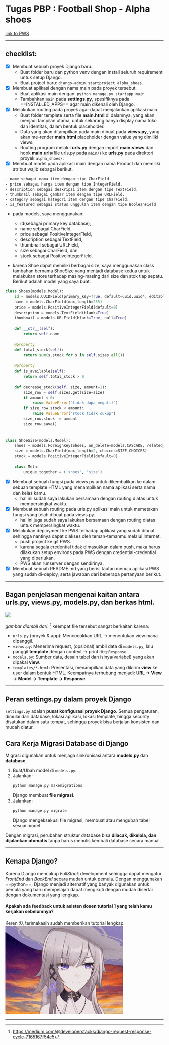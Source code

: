 # Tugas PBP : Football Shop - Alpha shoes
[link to PWS](https://rifqy-pradipta-alphashoes.pbp.cs.ui.ac.id/)

---
## checklist:
- [x] Membuat sebuah proyek Django baru.
	- Buat folder baru dan python venv dengan install seluruh requirement untuk setup Django.
	- Buat project baru: `django-admin startproject alpha_shoes`.
- [x] Membuat aplikasi dengan nama main pada proyek tersebut.
	- Buat aplikasi main dengan: `python manage.py startapp main`.
	- Tambahkan `main` pada **settings.py**, spesifiknya pada ==INSTALLED_APPS== agar main dikenali oleh Django.
- [x] Melakukan routing pada proyek agar dapat menjalankan aplikasi main.
	- Buat folder template serta file **main.html** di dalamnya, yang akan menjadi tampilan utama, untuk sekarang hanya display nama toko dan identitas, dalam bentuk placeholder.
	- Data yang akan ditampilkan pada main dibuat pada **views.py**, yang akan me-render **main.html** placeholder dengan value yang dimiliki views.
	- Routing program melalui **urls.py** dengan import **main.views** dan hook **main.urls**(file urls.py pada `main/`) ke **urls.py** pada direktori proyek `alpha_shoes/`.
- [x] Membuat model pada aplikasi main dengan nama Product dan memiliki atribut wajib sebagai berikut.

``` 
- name sebagai nama item dengan tipe CharField.
- price sebagai harga item dengan tipe IntegerField.
- description sebagai deskripsi item dengan tipe TextField.
- thumbnail sebagai gambar item dengan tipe URLField.
- category sebagai kategori item dengan tipe CharField.
- is_featured sebagai status unggulan item dengan tipe BooleanField
```

- pada models, saya menggunakan:
    - id(sebagai primary key database), 
    - name sebagai CharField, 
    - price sebagai PositiveIntegerField, 
    - description sebagai TextField, 
    - thumbnail sebagai URLField, 
    - size sebagai CharField, dan 
    - stock sebagai PositiveIntegerField.

- karena Shoe dapat memiliki berbagai size, saya menggunakan class tambahan bernama ShoeSize yang menjadi database kedua untuk melakukan store terhadap masing-masing dari size dan stok tiap sepatu. Berikut adalah model yang saya buat:


```python
class Shoes(models.Model):
    id = models.UUIDField(primary_key=True, default=uuid.uuid4, editable=False)
    name = models.CharField(max_length=255)
    price = models.PositiveIntegerField(default=0)
    description = models.TextField(blank=True)
    thumbnail = models.URLField(blank=True, null=True)

    def __str__(self):
        return self.name

    @property
    def total_stock(self):
        return sum(s.stock for s in self.sizes.all())

    @property
    def is_available(self):
        return self.total_stock > 0

    def decrease_stock(self, size, amount=1):
        size_row = self.sizes.get(size=size)
        if amount < 0:
            raise ValueError("tidak dapa negatif")
        if size_row.stock < amount:
            raise ValueError("stock tidak cukup")
        size_row.stock -= amount
        size_row.save()


class ShoeSize(models.Model):
    shoes = models.ForeignKey(Shoes, on_delete=models.CASCADE, related_name='sizes')
    size = models.CharField(max_length=2, choices=SIZE_CHOICES)
    stock = models.PositiveIntegerField(default=0)

    class Meta:
        unique_together = ('shoes', 'size')
```

- [x] Membuat sebuah fungsi pada views.py untuk dikembalikan ke dalam sebuah template HTML yang menampilkan nama aplikasi serta nama dan kelas kamu.
	- hal ini sudah saya lakukan bersamaan dengan routing diatas untuk mempersingkat waktu.
- [x] Membuat sebuah routing pada urls.py aplikasi main untuk memetakan fungsi yang telah dibuat pada views.py.
	-  hal ini juga sudah saya lakukan bersamaan dengan routing diatas untuk mempersingkat waktu.
- [x] Melakukan deployment ke PWS terhadap aplikasi yang sudah dibuat sehingga nantinya dapat diakses oleh teman-temanmu melalui Internet.
	- push project ke git PWS.
	- karena segala credential tidak dimasukkan dalam push, maka harus dilakukan setup environs pada PWS dengan credential-credential yang diperlukan.
	- PWS akan runserver dengan sendirinya.
- [x] Membuat sebuah README.md yang berisi tautan menuju aplikasi PWS yang sudah di-deploy, serta jawaban dari beberapa pertanyaan berikut.
---
##  Bagan  penjelasan mengenai kaitan antara urls.py, views.py, models.py, dan berkas html.
![](https://miro.medium.com/v2/resize:fit:1100/format:webp/1*K-o5Vn65A7PJZTSrlsm2rQ.jpeg)

*gambar diambil dari. [^1]*
keempat file tersebut sangat berkaitan karena:
- `urls.py` (proyek & app): Mencocokkan URL → menentukan view mana dipanggil.
- `views.py`: Menerima request, (opsional) ambil data di `models.py`, lalu panggil **template** dengan context → print `HttpResponse`.
- `models.py`: Sumber data, desain tabel dan isinya(variabel) yang akan dipakai **view**.
- `templates/*.html`: Presentasi, menampilkan data yang dikirim **view** ke user dalam bentuk HTML.
Keempatnya terhubung menjadi: **URL → View → Model → Template → Response**.

---
## Peran settings.py dalam proyek Django
`settings.py` adalah **pusat konfigurasi proyek Django**. Semua pengaturan, dimulai dari database, lokasi aplikasi, lokasi template, hingga security disatukan dalam satu tempat, sehingga proyek bisa berjalan konsisten dan mudah diatur.
## Cara Kerja Migrasi Database di Django

Migrasi digunakan untuk menjaga sinkronisasi antara **models.py** dan **database**.
1. Buat/Ubah model di `models.py`.
2. Jalankan:
    ```bash
    python manage.py makemigrations
    ```
    Django membuat **file migrasi**.
3. Jalankan:
    ```bash
    python manage.py migrate
    ```
    Django mengeksekusi file migrasi, membuat atau mengubah tabel sesuai model.

Dengan migrasi, perubahan struktur database bisa **dilacak, dikelola, dan dijalankan otomatis** tanpa harus menulis kembali database secara manual.

---
## Kenapa Django?
Karena Django mencakup *FullStack* development sehingga dapat mengatur *FrontEnd* dan *BackEnd* secara mudah untuk pemula. Dengan menggunakan ==python==, Django menjadi alternatif yang banyak digunakan untuk pemula yang baru mempelajari dapat mengikuti dengan mudah disertai dengan dokumentasi yang lengkap.

#### Apakah ada feedback untuk asisten dosen tutorial 1 yang telah kamu kerjakan sebelumnya?
Keren :0, terimakasih sudah memberikan tutorial lengkap.
![](yeah.gif)

---
[^1]:https://medium.com/@developerstacks/django-request-response-cycle-7165167f54c5